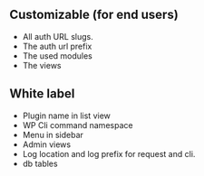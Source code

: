 ## Customizable (for end users)

- All auth URL slugs.
- The auth url prefix
- The used modules
- The views

## White label

- Plugin name in list view
- WP Cli command namespace
- Menu in sidebar
- Admin views
- Log location and log prefix for request and cli.
- db tables